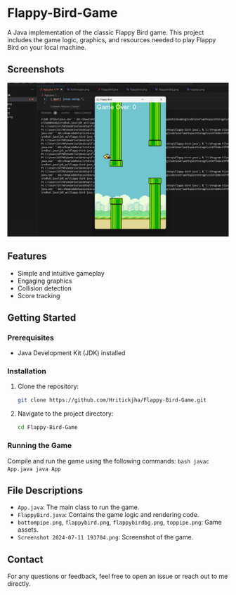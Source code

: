# Flappy-Bird-Game

A Java implementation of the classic Flappy Bird game. This project includes the game logic, graphics, and resources needed to play Flappy Bird on your local machine.

## Screenshots

![Game Screenshot](Screenshot%202024-07-11%20193704.png)

## Features

- Simple and intuitive gameplay
- Engaging graphics
- Collision detection
- Score tracking

## Getting Started

### Prerequisites

- Java Development Kit (JDK) installed

### Installation

1. Clone the repository:
    ```bash
    git clone https://github.com/Hritickjha/Flappy-Bird-Game.git
    ```
2. Navigate to the project directory:
    ```bash
    cd Flappy-Bird-Game
    ```

### Running the Game

Compile and run the game using the following commands:
    ```bash
    javac App.java
    java App
    ```

## File Descriptions

- `App.java`: The main class to run the game.
- `FlappyBird.java`: Contains the game logic and rendering code.
- `bottompipe.png`, `flappybird.png`, `flappybirdbg.png`, `toppipe.png`: Game assets.
- `Screenshot 2024-07-11 193704.png`: Screenshot of the game.

## Contact

For any questions or feedback, feel free to open an issue or reach out to me directly.
